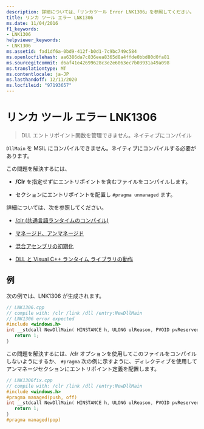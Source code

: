 ```yaml
---
description: 詳細については、「リンカツール Error LNK1306」を参照してください。
title: リンカ ツール エラー LNK1306
ms.date: 11/04/2016
f1_keywords:
- LNK1306
helpviewer_keywords:
- LNK1306
ms.assetid: fad1df6a-0bd9-412f-b0d1-7c9bc749c584
ms.openlocfilehash: aa6386da7c836eea8365d8a4ffde0bbd80d0fa81
ms.sourcegitcommit: d6af41e42699628c3e2e6063ec7b03931a49a098
ms.translationtype: MT
ms.contentlocale: ja-JP
ms.lasthandoff: 12/11/2020
ms.locfileid: "97193657"
---
```

# <a name="linker-tools-error-lnk1306"></a>リンカ ツール エラー LNK1306

> DLL エントリポイント関数を管理できません。ネイティブにコンパイル

`DllMain` を MSIL にコンパイルできません。ネイティブにコンパイルする必要があります。

この問題を解決するには、

- **/Clr** を指定せずにエントリポイントを含むファイルをコンパイルします。

- セクションにエントリポイントを配置し `#pragma unmanaged` ます。

詳細については、次を参照してください。

- [/clr (共通言語ランタイムのコンパイル)](../../build/reference/clr-common-language-runtime-compilation.md)

- [マネージド、アンマネージド](../../preprocessor/managed-unmanaged.md)

- [混合アセンブリの初期化](../../dotnet/initialization-of-mixed-assemblies.md)

- [DLL と Visual C++ ランタイム ライブラリの動作](../../build/run-time-library-behavior.md)

## <a name="example"></a>例

次の例では、LNK1306 が生成されます。

```cpp
// LNK1306.cpp
// compile with: /clr /link /dll /entry:NewDllMain
// LNK1306 error expected
#include <windows.h>
int __stdcall NewDllMain( HINSTANCE h, ULONG ulReason, PVOID pvReserved ) {
   return 1;
}
```

この問題を解決するには、/clr オプションを使用してこのファイルをコンパイルしないようにするか、 `#pragma` 次の例に示すように、ディレクティブを使用してアンマネージセクションにエントリポイント定義を配置します。

```cpp
// LNK1306fix.cpp
// compile with: /clr /link /dll /entry:NewDllMain
#include <windows.h>
#pragma managed(push, off)
int __stdcall NewDllMain( HINSTANCE h, ULONG ulReason, PVOID pvReserved ) {
   return 1;
}
#pragma managed(pop)
```
